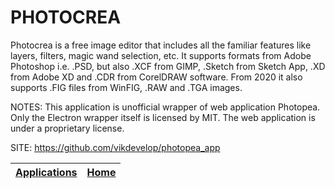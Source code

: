 # PHOTOCREA

 Photocrea is a free image editor that includes all the familiar features like layers, filters, magic wand selection, etc. It supports formats from Adobe Photoshop i.e. .PSD, but also .XCF from GIMP, .Sketch from Sketch App, .XD from Adobe XD and .CDR from CorelDRAW software. From 2020 it also supports .FIG files from WinFIG, .RAW and .TGA images.

 NOTES: This application is unofficial wrapper of web application Photopea. Only the Electron wrapper itself is licensed by MIT. The web application is under a proprietary license.

 SITE: https://github.com/vikdevelop/photopea_app

 | [Applications](https://portable-linux-apps.github.io/apps.html) | [Home](https://portable-linux-apps.github.io)
 | --- | --- |
